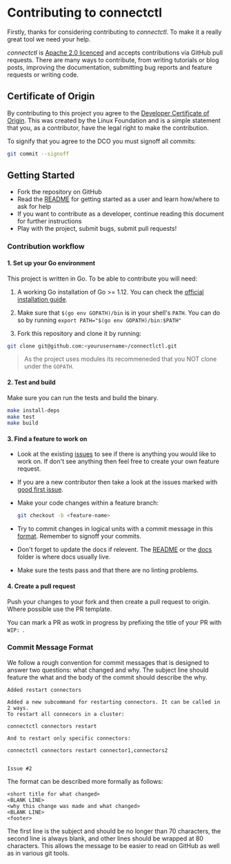 # Contributing to connectctl

Firstly, thanks for considering contributing to *connectctl*. To make it a really 
great tool we need your help.

*connectctl* is [Apache 2.0 licenced](LICENSE) and accepts contributions via GitHub
pull requests. There are many ways to contribute, from writing tutorials or blog posts, 
improving the documentation, submitting bug reports and feature requests or writing code.


## Certificate of Origin

By contributing to this project you agree to the [Developer Certificate of
Origin](https://developercertificate.org/). This was created by the Linux
Foundation and is a simple statement that you, as a contributor, have the legal 
right to make the contribution. 

To signify that you agree to the DCO you must signoff all commits:

```bash
git commit --signoff
```

## Getting Started

- Fork the repository on GitHub
- Read the [README](README.md) for getting started as a user and learn how/where to ask for help
- If you want to contribute as a developer, continue reading this document for further instructions
- Play with the project, submit bugs, submit pull requests!

### Contribution workflow

#### 1. Set up your Go environment

This project is written in Go. To be able to contribute you will need:

1. A working Go installation of Go >= 1.12. You can check the
[official installation guide](https://golang.org/doc/install).

2. Make sure that `$(go env GOPATH)/bin` is in your shell's `PATH`. You can do so by
   running `export PATH="$(go env GOPATH)/bin:$PATH"`

3. Fork this repository and clone it by running:

```bash
git clone git@github.com:<yourusername>/connectlctl.git
```

> As the project uses modules its recommeneded that you NOT clone under the `GOPATH`.

#### 2. Test and build

Make sure you can run the tests and build the binary.

```bash
make install-deps
make test
make build
```

#### 3. Find a feature to work on

- Look at the existing [issues](https://github.com/90poe/connectctl/issues) to see if there is anything
you would like to work on. If don't see anything then feel free to create your own feature request.

- If you are a new contributor then take a look at the issues marked 
with [good first issue](https://github.com/90poe/connectctl/labels/good%20first%20issue).

- Make your code changes within a feature branch:

    ```bash
    git checkout -b <feature-name>
    ```

- Try to commit changes in logical units with a commit message in this [format](#format-of-the-commit-message). Remember
to signoff your commits.

- Don't forget to update the docs if relevent. The [README](README.md) or the [docs](docs/) folder is where docs usually live.

- Make sure the tests pass and that there are no linting problems.

#### 4. Create a pull request

Push your changes to your fork and then create a pull request to origin. Where possible use the PR template.

You can mark a PR as wotk in progress by prefixing the title of your PR with `WIP: `.


### Commit Message Format

We follow a rough convention for commit messages that is designed to answer two
questions: what changed and why. The subject line should feature the what and
the body of the commit should describe the why.

```text
Added restart connectors

Added a new subcommand for restarting connectors. It can be called in 2 ways.
To restart all connecors in a cluster:

connectctl connectors restart

And to restart only specific connectors:

connectctl connectors restart connector1,connectors2


Issue #2
```

The format can be described more formally as follows:

```text
<short title for what changed>
<BLANK LINE>
<why this change was made and what changed>
<BLANK LINE>
<footer>
```

The first line is the subject and should be no longer than 70 characters, the
second line is always blank, and other lines should be wrapped at 80 characters.
This allows the message to be easier to read on GitHub as well as in various git tools.

